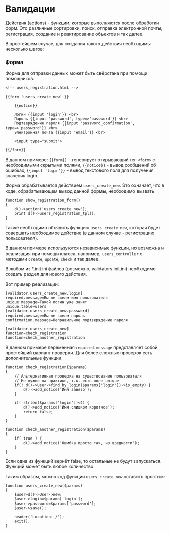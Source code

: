 Валидации
=========

Действия (actions) - функции, которые выполняются после обработки форм. Это различные сортировки, поиск, отправка электронной почты, регистрация, создание и реактирование объектов и так далее.

В простейшем случае, для создания такого действия необходимы несколько шагов:

### Форма

Форма для отправки данных может быть свёрстана при помощи помощников.

	<!-- users_registration.html -->
	
	{{form 'users_create_new' }} 

		{{notice}}
	
		Логин {{input 'login'}} <br>
		Пароль {{input 'password', type=>'password'}} <br>
		Подтверждение пароля {{input 'password_confirmation', type=>'password'}} <br>
		Электронная почта {{input 'email'}} <br>
		
		<input type="submit">

	{{/form}}
 
В данном примере: `{{form}}` - генерирует открывающий тег `<form>` с необходимыми скрытыми полями,
`{{notice}}` - вывод сообщений об ошибках, `{{input 'login'}}` - вывод текстового поля для получения значения login.


Форма обрабатывается действием `users_create_new`.
Это означает, что в коде, обрабатывающем вывод данной формы, необходимо вызвать 

	function show_registration_form()
	{
		d()->action('users_create_new');
		print d()->users_registration_tpl();
	}

Также необходимо объявить функцию `users_create_new`, которая будет совершать необходимое действие (в данном
случае - регистрацию пользователя).

В данном примере используются независимые функции, но возможна и реализация при помощи класса, например, `users_controller` с методами `create`, `update`, `check` и так далее.

В любом из *.init.ini файлов (возможно, validators.init.ini) необходимо создать раздел для нового действия.

Вот пример реализации:

	[validator.users_create_new.login]
	required.message=Вы не ввели имя пользователя
	unique.message=Такой логин уже занят
	unique.table=users
	[validator.users_create_new.password]
	required.message=Вы не ввели пароль
	confirmation.message=Неправильное подтверждение пароля

	[validator.users_create_new]
	function=check_registration
	function=check_another_registration
	
В данном примере переменная `required.message` представляет собой простейший вариант проверки. Для более сложных проверок есть дополнительные функции.

	function check_registration($params)
	{
		// Альтернативная проверка на существование пользователя
		// Не нужно на практике, т.к. есть поле unique
		if(! d()->User->find_by_login($params['login'])->is_empty) {
			d()->add_notice('Имя занято');
		}
		
		if( strlen($params['login'])<4) {
			d()->add_notice('Имя слишком короткое');
			return false;
		}
	}

	function check_another_registration($params)
	{
		if( true ) {
			d()->add_notice('Ошибка просто так, из вредности');
		}	
	}

Если одна из функций вернёт false, то остальные не будут запускаться. Функций может быть любое количество.
	
Таким образом, можно код функции `users_create_new` оставить простым:
	
	function users_create_new($params)
	{
		$user=d()->User->new;
		$user->login=$params['login'];
		$user->password=$params['password'];
		$user->save();
		
		header('Location: /');
		exit();
	}
	
	
	